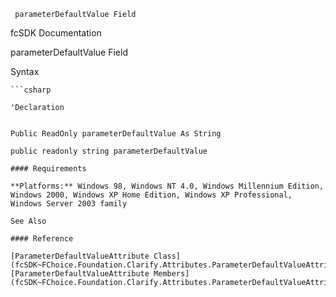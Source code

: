 ﻿     parameterDefaultValue Field                                                   

fcSDK Documentation

parameterDefaultValue Field

Syntax

```vbnet
```csharp

'Declaration
 

Public ReadOnly parameterDefaultValue As String

public readonly string parameterDefaultValue

#### Requirements

**Platforms:** Windows 98, Windows NT 4.0, Windows Millennium Edition, Windows 2000, Windows XP Home Edition, Windows XP Professional, Windows Server 2003 family

See Also

#### Reference

[ParameterDefaultValueAttribute Class](fcSDK~FChoice.Foundation.Clarify.Attributes.ParameterDefaultValueAttribute.md)  
[ParameterDefaultValueAttribute Members](fcSDK~FChoice.Foundation.Clarify.Attributes.ParameterDefaultValueAttribute_members.md)